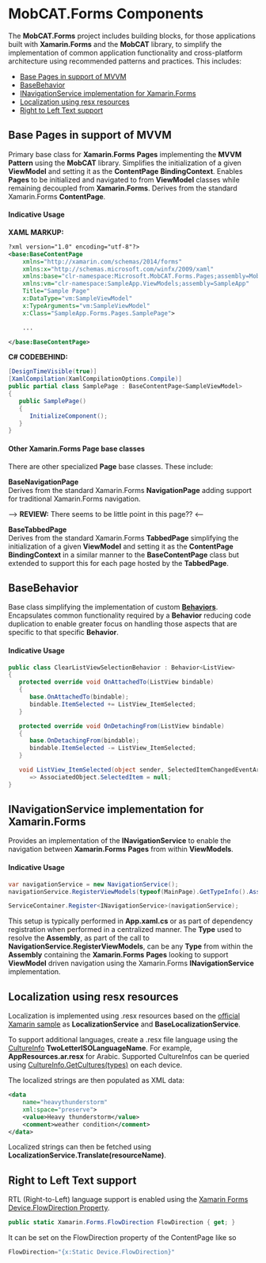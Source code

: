 # MobCAT.Forms Components

The **MobCAT.Forms** project includes building blocks, for those applications built with **Xamarin.Forms** and the **MobCAT** library, to simplify the implementation of common application functionality and cross-platform architecture using recommended patterns and practices. This includes:

- [Base Pages in support of MVVM](#base-pages-in-support-of-mvvm)  
- [BaseBehavior](#basebehavior)
- [INavigationService implementation for Xamarin.Forms](#inavigationservice-implementation-for-xamarin.forms)
- [Localization using resx resources](#localization-using-resx-resources)
- [Right to Left Text support](#right-to-left-text-support)


## Base Pages in support of MVVM
Primary base class for **Xamarin.Forms** **Pages** implementing the **MVVM Pattern** using the **MobCAT** library. Simplifies the initialization of a given **ViewModel** and setting it as the **ContentPage** **BindingContext**. Enables **Pages** to be initialized and navigated to from **ViewModel** classes while remaining decoupled from **Xamarin.Forms**. Derives from the standard Xamarin.Forms **ContentPage**.

#### Indicative Usage

**XAML MARKUP:**
```xml
?xml version="1.0" encoding="utf-8"?>
<base:BaseContentPage
    xmlns="http://xamarin.com/schemas/2014/forms"
    xmlns:x="http://schemas.microsoft.com/winfx/2009/xaml"
    xmlns:base="clr-namespace:Microsoft.MobCAT.Forms.Pages;assembly=MobCAT.Forms"
    xmlns:vm="clr-namespace:SampleApp.ViewModels;assembly=SampleApp"
    Title="Sample Page"
    x:DataType="vm:SampleViewModel"
    x:TypeArguments="vm:SampleViewModel"
    x:Class="SampleApp.Forms.Pages.SamplePage">

    ...

</base:BaseContentPage>
```
**C# CODEBEHIND:**
```cs
[DesignTimeVisible(true)]
[XamlCompilation(XamlCompilationOptions.Compile)]
public partial class SamplePage : BaseContentPage<SampleViewModel>
{
   public SamplePage()
   {
      InitializeComponent();
   }
}
```

#### Other Xamarin.Forms Page base classes
There are other specialized **Page** base classes. These include:

**BaseNavigationPage**  
Derives from the standard Xamarin.Forms **NavigationPage** adding support for traditional Xamarin.Forms navigation.  

--> **REVIEW:** There seems to be little point in this page?? <--

**BaseTabbedPage**  
Derives from the standard Xamarin.Forms **TabbedPage** simplifying the initialization of a given **ViewModel** and setting it as the **ContentPage** **BindingContext** in a similar manner to the **BaseContentPage** class but extended to support this for each page hosted by the **TabbedPage**.

## BaseBehavior
Base class simplifying the implementation of custom **[Behaviors](https://docs.microsoft.com/en-us/xamarin/xamarin-forms/app-fundamentals/behaviors/)**. Encapsulates common functionality required by a **Behavior** reducing code duplication to enable greater focus on handling those aspects that are specific to that specific **Behavior**.

#### Indicative Usage
```cs
public class ClearListViewSelectionBehavior : Behavior<ListView>
{
   protected override void OnAttachedTo(ListView bindable)
   {
      base.OnAttachedTo(bindable);
      bindable.ItemSelected += ListView_ItemSelected;
   }

   protected override void OnDetachingFrom(ListView bindable)
   {
      base.OnDetachingFrom(bindable);
      bindable.ItemSelected -= ListView_ItemSelected;
   }

   void ListView_ItemSelected(object sender, SelectedItemChangedEventArgs e)
      => AssociatedObject.SelectedItem = null;
}
```

## INavigationService implementation for Xamarin.Forms
Provides an implementation of the **INavigationService** to enable the navigation between **Xamarin.Forms** **Pages** from within **ViewModels**. 

#### Indicative Usage

```cs
var navigationService = new NavigationService();
navigationService.RegisterViewModels(typeof(MainPage).GetTypeInfo().Assembly);

ServiceContainer.Register<INavigationService>(navigationService);
```

This setup is typically performed in **App.xaml.cs** or as part of dependency registration when performed in a centralized manner. The **Type** used to resolve the **Assembly**, as part of the call to **NavigationService.RegisterViewModels**, can be any **Type** from within the **Assembly** containing the **Xamarin.Forms** **Pages** looking to support **ViewModel** driven navigation using the Xamarin.Forms **INavigationService** implementation.

## Localization using resx resources
Localization is implemented using .resx resources based on the [official Xamarin sample](https://github.com/xamarin/xamarin-forms-samples/tree/master/UsingResxLocalization) as **LocalizationService** and **BaseLocalizationService**.

To support additional languages, create a .resx file language using the [CultureInfo](https://docs.microsoft.com/en-us/dotnet/api/system.globalization.cultureinfo?view=netframework-4.7.2) **TwoLetterISOLanguageName**. For example, **AppResources.ar.resx** for Arabic. Supported CultureInfos can be queried using [CultureInfo.GetCultures(types)](https://docs.microsoft.com/en-us/dotnet/api/system.globalization.cultureinfo.getcultures?view=netstandard-2.0) on each device.

The localized strings are then populated as XML data:

```xml
<data
    name="heavythunderstorm"
    xml:space="preserve">
    <value>Heavy thunderstorm</value>
    <comment>weather condition</comment>
</data>
```

Localized strings can then be fetched using **LocalizationService.Translate(resourceName)**.

## Right to Left Text support
RTL (Right-to-Left) language support is enabled using the [Xamarin Forms Device.FlowDirection Property](https://docs.microsoft.com/en-us/dotnet/api/xamarin.forms.device.flowdirection?view=xamarin-forms).

```cs
public static Xamarin.Forms.FlowDirection FlowDirection { get; }
```

It can be set on the FlowDirection property of the ContentPage like so

```cs
FlowDirection="{x:Static Device.FlowDirection}"
```